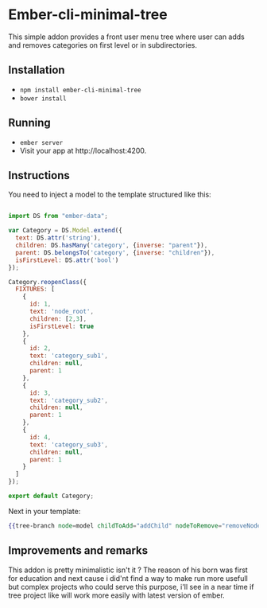 # Ember-cli-minimal-tree

This simple addon provides a front user menu tree where user can adds and 
removes categories on first level or in subdirectories.

## Installation

* `npm install ember-cli-minimal-tree`
* `bower install`

## Running

* `ember server`
* Visit your app at http://localhost:4200.

## Instructions

You need to inject a model to the template structured like this:

```javascript

import DS from "ember-data";

var Category = DS.Model.extend({
  text: DS.attr('string'),
  children: DS.hasMany('category', {inverse: "parent"}),
  parent: DS.belongsTo('category', {inverse: "children"}),
  isFirstLevel: DS.attr('bool')
});

Category.reopenClass({
  FIXTURES: [
    {
      id: 1,
      text: 'node_root',
      children: [2,3],
      isFirstLevel: true
    },
    {
      id: 2,
      text: 'category_sub1',
      children: null,
      parent: 1
    },
    {
      id: 3,
      text: 'category_sub2',
      children: null,
      parent: 1
    },
    {
      id: 4,
      text: 'category_sub3',
      children: null,
      parent: 1
    }
  ]
});

export default Category;
```
Next in your template:
```handlebars
{{tree-branch node=model childToAdd="addChild" nodeToRemove="removeNode"}}
```
## Improvements and remarks

This addon is pretty minimalistic isn't it ? The reason of his born was first for 
education and next cause i did'nt find a way to make run more usefull but complex 
projects who could serve this purpose, i'll see in a near time if tree project like 
will work more easily with latest version of ember.
